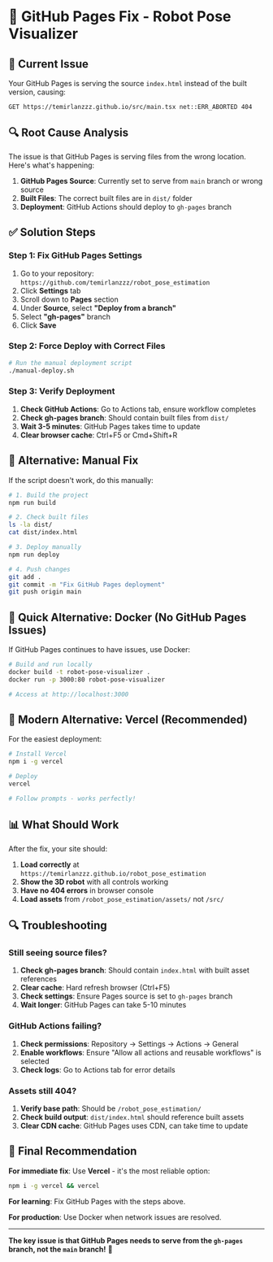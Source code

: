# 🔧 GitHub Pages Fix - Robot Pose Visualizer

## 🚨 Current Issue
Your GitHub Pages is serving the source `index.html` instead of the built version, causing:
```
GET https://temirlanzzz.github.io/src/main.tsx net::ERR_ABORTED 404
```

## 🔍 Root Cause Analysis

The issue is that GitHub Pages is serving files from the wrong location. Here's what's happening:

1. **GitHub Pages Source**: Currently set to serve from `main` branch or wrong source
2. **Built Files**: The correct built files are in `dist/` folder
3. **Deployment**: GitHub Actions should deploy to `gh-pages` branch

## ✅ Solution Steps

### Step 1: Fix GitHub Pages Settings

1. Go to your repository: `https://github.com/temirlanzzz/robot_pose_estimation`
2. Click **Settings** tab
3. Scroll down to **Pages** section
4. Under **Source**, select **"Deploy from a branch"**
5. Select **"gh-pages"** branch
6. Click **Save**

### Step 2: Force Deploy with Correct Files

```bash
# Run the manual deployment script
./manual-deploy.sh
```

### Step 3: Verify Deployment

1. **Check GitHub Actions**: Go to Actions tab, ensure workflow completes
2. **Check gh-pages branch**: Should contain built files from `dist/`
3. **Wait 3-5 minutes**: GitHub Pages takes time to update
4. **Clear browser cache**: Ctrl+F5 or Cmd+Shift+R

## 🔧 Alternative: Manual Fix

If the script doesn't work, do this manually:

```bash
# 1. Build the project
npm run build

# 2. Check built files
ls -la dist/
cat dist/index.html

# 3. Deploy manually
npm run deploy

# 4. Push changes
git add .
git commit -m "Fix GitHub Pages deployment"
git push origin main
```

## 🐳 Quick Alternative: Docker (No GitHub Pages Issues)

If GitHub Pages continues to have issues, use Docker:

```bash
# Build and run locally
docker build -t robot-pose-visualizer .
docker run -p 3000:80 robot-pose-visualizer

# Access at http://localhost:3000
```

## 🚀 Modern Alternative: Vercel (Recommended)

For the easiest deployment:

```bash
# Install Vercel
npm i -g vercel

# Deploy
vercel

# Follow prompts - works perfectly!
```

## 📊 What Should Work

After the fix, your site should:

1. **Load correctly** at `https://temirlanzzz.github.io/robot_pose_estimation`
2. **Show the 3D robot** with all controls working
3. **Have no 404 errors** in browser console
4. **Load assets** from `/robot_pose_estimation/assets/` not `/src/`

## 🔍 Troubleshooting

### Still seeing source files?
1. **Check gh-pages branch**: Should contain `index.html` with built asset references
2. **Clear cache**: Hard refresh browser (Ctrl+F5)
3. **Check settings**: Ensure Pages source is set to `gh-pages` branch
4. **Wait longer**: GitHub Pages can take 5-10 minutes

### GitHub Actions failing?
1. **Check permissions**: Repository → Settings → Actions → General
2. **Enable workflows**: Ensure "Allow all actions and reusable workflows" is selected
3. **Check logs**: Go to Actions tab for error details

### Assets still 404?
1. **Verify base path**: Should be `/robot_pose_estimation/`
2. **Check build output**: `dist/index.html` should reference built assets
3. **Clear CDN cache**: GitHub Pages uses CDN, can take time to update

## 🎯 Final Recommendation

**For immediate fix**: Use **Vercel** - it's the most reliable option:
```bash
npm i -g vercel && vercel
```

**For learning**: Fix GitHub Pages with the steps above.

**For production**: Use Docker when network issues are resolved.

---

**The key issue is that GitHub Pages needs to serve from the `gh-pages` branch, not the `main` branch!** 🎯 